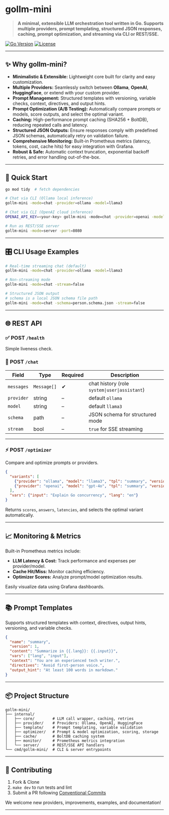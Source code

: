 # gollm-mini

> **A minimal, extensible LLM orchestration tool written in Go. Supports multiple providers, prompt templating, structured JSON responses, caching, prompt optimization, and streaming via CLI or REST/SSE.**

[![Go Version](https://img.shields.io/badge/go-1.21%2B-blue)](#) [![License](https://img.shields.io/badge/license-MIT-green)](#)

---

## ✨ Why gollm‑mini?

* **Minimalistic & Extensible:** Lightweight core built for clarity and easy customization.
* **Multiple Providers:** Seamlessly switch between **Ollama**, **OpenAI**, **HuggingFace**, or extend with your custom provider.
* **Prompt Management:** Structured templates with versioning, variable checks, context, directives, and output hints.
* **Prompt Optimization (A/B Testing):** Automatically compare prompts or models, score outputs, and select the optimal variant.
* **Caching:** High-performance prompt caching (SHA256 + BoltDB), reducing repeated calls and latency.
* **Structured JSON Outputs:** Ensure responses comply with predefined JSON schemas, automatically retry on validation failure.
* **Comprehensive Monitoring:** Built-in Prometheus metrics (latency, tokens, cost, cache hits) for easy integration with Grafana.
* **Robust & Safe:** Automatic context truncation, exponential backoff retries, and error handling out-of-the-box.

---

## 🚀 Quick Start

```bash
go mod tidy  # fetch dependencies

# Chat via CLI (Ollama local inference)
gollm-mini -mode=chat -provider=ollama -model=llama3

# Chat via CLI (OpenAI cloud inference)
OPENAI_API_KEY=<your-key> gollm-mini -mode=chat -provider=openai -model=gpt-4o-mini

# Run as REST/SSE server
gollm-mini -mode=server -port=8080
```

---

## 🎛️ CLI Usage Examples

```bash
# Real-time streaming chat (default)
gollm-mini -mode=chat -provider=ollama -model=llama3

# Non-streaming mode
gollm-mini -mode=chat -stream=false

# Structured JSON output
# schema is a local JSON schema file path
gollm-mini -mode=chat -schema=person.schema.json -stream=false
```

---

## 🌐 REST API

### ✅ **POST** `/health`

Simple liveness check.

### 💬 **POST** `/chat`

| Field      | Type        | Required | Description                                   |
| ---------- | ----------- | -------- | --------------------------------------------- |
| `messages` | `Message[]` | ✔        | chat history (role `system\|user\|assistant`) |
| `provider` | string      | –        | default `ollama`                              |
| `model`    | string      | –        | default `llama3`                              |
| `schema`   | path        | –        | JSON schema for structured mode               |
| `stream`   | bool        | –        | `true` for SSE streaming                      |

---

### ⚡ **POST** `/optimizer`

Compare and optimize prompts or providers.

```json
{
  "variants": [
    {"provider": "ollama", "model": "llama3", "tpl": "summary", "version": 1},
    {"provider": "openai", "model": "gpt-4o", "tpl": "summary", "version": 2}
  ],
  "vars": {"input": "Explain Go concurrency", "lang": "en"}
}
```

Returns `scores`, `answers`, `latencies`, and selects the optimal variant automatically.

---

## 📈 Monitoring & Metrics

Built-in Prometheus metrics include:

* **LLM Latency & Cost:** Track performance and expenses per provider/model.
* **Cache Hit/Miss:** Monitor caching efficiency.
* **Optimizer Scores:** Analyze prompt/model optimization results.

Easily visualize data using Grafana dashboards.

---

## 📚 Prompt Templates

Supports structured templates with context, directives, output hints, versioning, and variable checks.

```json
{
  "name": "summary",
  "version": 1,
  "content": "Summarize in {{.lang}}: {{.input}}",
  "vars": ["lang", "input"],
  "context": "You are an experienced tech writer.",
  "directives": "Avoid first-person voice.",
  "output_hint": "At least 100 words in markdown."
}
```

---

## 📦 Project Structure

```
gollm-mini/
├── internal/
│   ├── core/        # LLM call wrapper, caching, retries
│   ├── provider/    # Providers: Ollama, OpenAI, HuggingFace
│   ├── template/    # Prompt templating, variable validation
│   ├── optimizer/   # Prompt & model optimization, scoring, storage
│   ├── cache/       # BoltDB caching system
│   ├── monitor/     # Prometheus metrics integration
│   └── server/      # REST/SSE API handlers
└── cmd/gollm-mini/  # CLI & server entrypoints
```

---

## 🤝 Contributing

1. Fork & Clone
2. `make dev` to run tests and lint
3. Submit a PR following [Conventional Commits](https://www.conventionalcommits.org/)

We welcome new providers, improvements, examples, and documentation!

---

